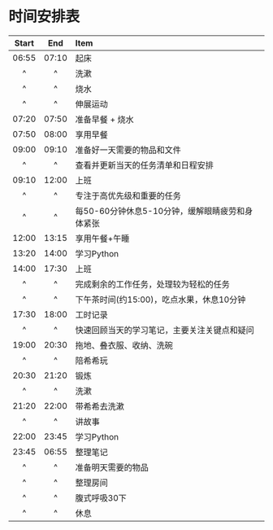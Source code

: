 # 时间安排表

| Start |  End  | Item                                            |
| :---: | :---: | :---------------------------------------------- |
| 06:55 | 07:10 | 起床                                            |
|   ^   |   ^   | 洗漱                                            |
|   ^   |   ^   | 烧水                                            |
|   ^   |   ^   | 伸展运动                                        |
| 07:20 | 07:50 | 准备早餐 + 烧水                                 |
| 07:50 | 08:00 | 享用早餐                                        |
| 09:00 | 09:10 | 准备好一天需要的物品和文件                      |
|   ^   |   ^   | 查看并更新当天的任务清单和日程安排              |
| 09:10 | 12:00 | 上班                                            |
|   ^   |   ^   | 专注于高优先级和重要的任务                      |
|   ^   |   ^   | 每50-60分钟休息5-10分钟，缓解眼睛疲劳和身体紧张 |
| 12:00 | 13:15 | 享用午餐+午睡                                   |
| 13:20 | 14:00 | 学习Python                                      |
| 14:00 | 17:30 | 上班                                            |
|   ^   |   ^   | 完成剩余的工作任务，处理较为轻松的任务          |
|   ^   |   ^   | 下午茶时间(约15:00)，吃点水果，休息10分钟       |
| 17:30 | 18:00 | 工时记录                                        |
|   ^   |   ^   | 快速回顾当天的学习笔记，主要关注关键点和疑问    |
| 19:00 | 20:30 | 拖地、叠衣服、收纳、洗碗                        |
|   ^   |   ^   | 陪希希玩                                        |
| 20:30 | 21:20 | 锻炼                                            |
|   ^   |   ^   | 洗漱                                            |
| 21:20 | 22:00 | 带希希去洗漱                                    |
|   ^   |   ^   | 讲故事                                          |
| 22:00 | 23:45 | 学习Python                                      |
| 23:45 | 06:55 | 整理笔记                                        |
|   ^   |   ^   | 准备明天需要的物品                              |
|   ^   |   ^   | 整理房间                                        |
|   ^   |   ^   | 腹式呼吸30下                                    |
|   ^   |   ^   | 休息                                            |

